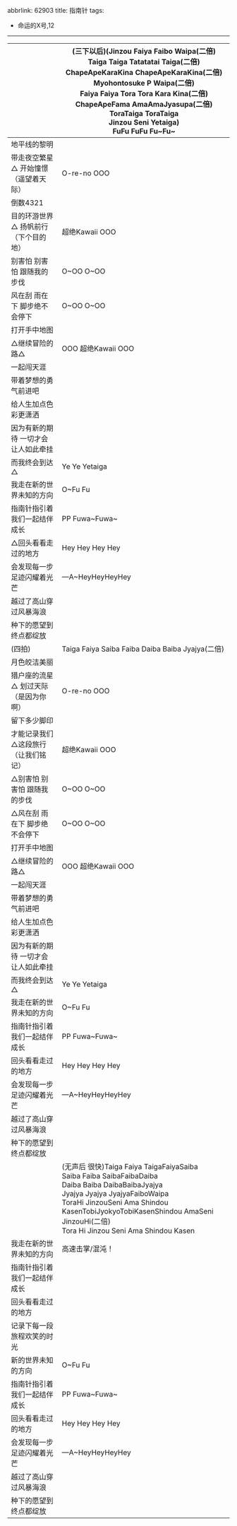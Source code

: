 abbrlink: 62903
title: 指南针
tags:
  - 命运的X号,12
---
|      |(三下以后)(Jinzou Faiya Faibo Waipa(二倍)<br>Taiga Taiga Tatatatai Taiga(二倍)<br>ChapeApeKaraKina ChapeApeKaraKina(二倍)<br>Myohontosuke P Waipa(二倍)<br>Faiya Faiya Tora Tora Kara Kina(二倍)<br>ChapeApeFama AmaAmaJyasupa(二倍)<br>ToraTaiga ToraTaiga<br>Jinzou Seni Yetaiga)<br>FuFu FuFu Fu~Fu~|
|--|--|
|地平线的黎明|      |
|带走夜空繁星△ 开始憧憬（遥望着天际）|O-re-no OOO|
|倒数4321|      |
|目的环游世界△ 扬帆前行（下个目的地）|超绝Kawaii OOO|
|别害怕 别害怕 跟随我的步伐|O~OO O~OO|
|风在刮 雨在下 脚步绝不会停下|O~OO O~OO|
|打开手中地图|      |
|△继续冒险的路△|OOO 超绝Kawaii OOO|
|一起闯天涯|      |
|带着梦想的勇气前进吧|      |
|给人生加点色彩更潇洒|      |
|因为有新的期待 一切才会让人如此牵挂|      |
|而我终会到达△|Ye Ye Yetaiga|
|我走在新的世界未知的方向|O~Fu Fu|
|指南针指引着我们一起结伴成长|PP Fuwa~Fuwa~|
|△回头看看走过的地方|Hey Hey Hey Hey|
|会发现每一步足迹闪耀着光芒|—A~HeyHeyHeyHey|
|越过了高山穿过风暴海浪|      |
|种下的愿望到终点都绽放|      |
|(四拍)|Taiga Faiya Saiba Faiba Daiba Baiba Jyajya(二倍)|
|月色皎洁美丽|      |
|猎户座的流星△ 划过天际（是因为你啊）|O-re-no OOO|
|留下多少脚印|      |
|才能记录我们△这段旅行 （让我们铭记）|超绝Kawaii OOO|
|△别害怕 别害怕 跟随我的步伐|O~OO O~OO|
|△风在刮 雨在下 脚步绝不会停下|O~OO O~OO|
|打开手中地图|      |
|△继续冒险的路△|OOO 超绝Kawaii OOO|
|一起闯天涯|      |
|带着梦想的勇气前进吧|      |
|给人生加点色彩更潇洒|      |
|因为有新的期待 一切才会让人如此牵挂|      |
|而我终会到达△|Ye Ye Yetaiga|
|我走在新的世界未知的方向|O~Fu Fu|
|指南针指引着我们一起结伴成长|PP Fuwa~Fuwa~|
|回头看看走过的地方|Hey Hey Hey Hey|
|会发现每一步足迹闪耀着光芒|—A~HeyHeyHeyHey|
|越过了高山穿过风暴海浪|      |
|种下的愿望到终点都绽放|      |
|      |(无声后 很快)Taiga Faiya TaigaFaiyaSaiba<br>Saiba Faiba SaibaFaibaDaiba<br>Daiba Baiba DaibaBaibaJyajya<br>Jyajya Jyajya JyajyaFaiboWaipa<br>ToraHi JinzouSeni Ama Shindou KasenTobiJyokyoTobiKasenShindou AmaSeni JinzouHi(二倍)<br>Tora Hi Jinzou Seni Ama Shindou Kasen|
|我走在新的世界未知的方向|高速击掌/混沌！|
|指南针指引着我们一起结伴成长|      |
|回头看看走过的地方|      |
|记录下每一段旅程欢笑的时光|      |
|新的世界未知的方向|O~Fu Fu|
|指南针指引着我们一起结伴成长|PP Fuwa~Fuwa~|
|回头看看走过的地方|Hey Hey Hey Hey|
|会发现每一步足迹闪耀着光芒|—A~HeyHeyHeyHey|
|越过了高山穿过风暴海浪|      |
|种下的愿望到终点都绽放|      |